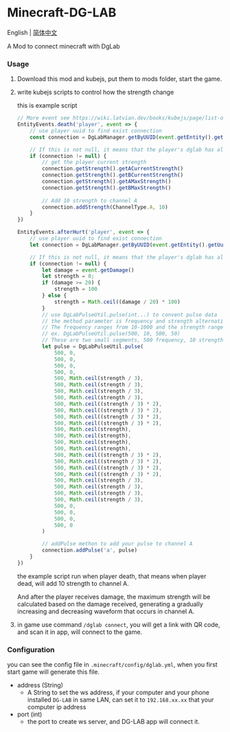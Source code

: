 # Minecraft-DG-LAB

English | [简体中文](README_cn.md)

A Mod to connect minecraft with DgLab

### Usage

1. Download this mod and kubejs, put them to mods folder, start the game.
2. write kubejs scripts to control how the strength change

    this is example script

    ```javascript
    // More event see https://wiki.latvian.dev/books/kubejs/page/list-of-events
    EntityEvents.death('player', event => {
        // use player uuid to find exist connection
        const connection = DgLabManager.getByUUID(event.getEntity().getUuid())
    
        // If this is not null, it means that the player's dglab has already been connected to the server
        if (connection != null) {
            // get the player current strength
            connection.getStrength().getACurrentStrength()
            connection.getStrength().getBCurrentStrength()
            connection.getStrength().getAMaxStrength()
            connection.getStrength().getBMaxStrength()
        
            // Add 10 strength to channel A
            connection.addStrength(ChannelType.A, 10)
        }
    })
   
    EntityEvents.afterHurt('player', event => {
        // use player uuid to find exist connection
        let connection = DgLabManager.getByUUID(event.getEntity().getUuid())
    
        // If this is not null, it means that the player's dglab has already been connected to the server
        if (connection != null) {
            let damage = event.getDamage()
            let strength = 0;
            if (damage >= 20) {
                strength = 100
            } else {
                strength = Math.ceil((damage / 20) * 100)
            }
            // use DgLabPulseUtil.pulse(int...) to convent pulse data
            // the method parameter is frequency and strength alternation, Each segment contains 25ms of data
            // The frequency ranges from 10-1000 and the strength ranges from 0-100
            // ex. DgLabPulseUtil.pulse(500, 10, 500, 50) 
            // These are two small segments, 500 frequency, 10 strength and 500 frequency, 50 strength
            let pulse = DgLabPulseUtil.pulse(
                500, 0,
                500, 0,
                500, 0,
                500, 0,
                500, Math.ceil(strength / 3),
                500, Math.ceil(strength / 3),
                500, Math.ceil(strength / 3),
                500, Math.ceil(strength / 3),
                500, Math.ceil((strength / 3) * 2),
                500, Math.ceil((strength / 3) * 2),
                500, Math.ceil((strength / 3) * 2),
                500, Math.ceil((strength / 3) * 2),
                500, Math.ceil(strength),
                500, Math.ceil(strength),
                500, Math.ceil(strength),
                500, Math.ceil(strength),
                500, Math.ceil((strength / 3) * 2),
                500, Math.ceil((strength / 3) * 2),
                500, Math.ceil((strength / 3) * 2),
                500, Math.ceil((strength / 3) * 2),
                500, Math.ceil(strength / 3),
                500, Math.ceil(strength / 3),
                500, Math.ceil(strength / 3),
                500, Math.ceil(strength / 3),
                500, 0,
                500, 0,
                500, 0,
                500, 0
            )
   
            // addPulse methon to add your pulse to channel A
            connection.addPulse('a', pulse)
        }
    })
    ```

    the example script run when player death, that means when player dead, will add 10 strength to channel A.

   And after the player receives damage, the maximum strength will be calculated based on the damage received, generating a gradually increasing and decreasing waveform that occurs in channel A.

3. in game use command `/dglab connect`, you will get a link with QR code, and scan it in app, will connect to the game.

### Configuration

you can see the config file in `.minecraft/config/dglab.yml`, when you first start game will generate this file.

- address (String)
  * A String to set the ws address, if your computer and your phone installed `DG-LAB` in same LAN, can set it to `192.168.xx.xx` that your computer ip address
- port (int)
  * the port to create ws server, and DG-LAB app will connect it.
